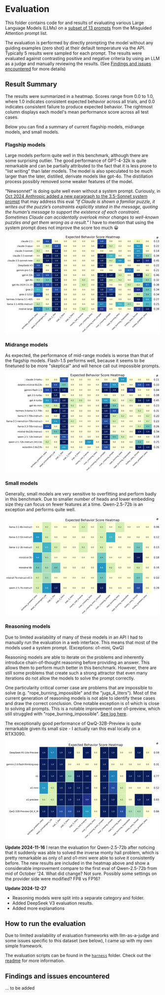 # Evaluation 
This folder contains code for and results of evaluating various Large Language Models (LLMs) on a [subset of 13 prompts](prompts.md) from the Misguided Attention prompt list.

The evaluation is performed by directly prompting the model without any guiding examples (zero shot) at their default temperature via the API. Typically 5 results were sampled for each prompt. The results were evaluated against contrasting positive and negative criteria by using an LLM as a judge and manually reviewing the results. (See [Findings and issues encountered](#findings-and-issues-encountered) for more details)

## Result Summary

The results were summarized in a heatmap. Scores range from 0.0 to 1.0, where 1.0 indicates consistent expected behavior across all trials, and 0.0 indicates consistent failure to produce expected behavior. The rightmost column displays each model's mean performance score across all test cases.

Below you can find a summary of current flagship models, midrange models, and small models. 

### Flagship models
Large models perform quite well in this benchmark, although there are some surprising outlier. The good performance of GPT-4-32k is quite remarkable and can be partially attributed to the fact that it is less prone to "list writing" than later models. The model is also speculated to be much larger than the later, distilled, derivate models like gpt-4o. The distillation process possibly removed some weaker features of the model.

"Newsonnet" is doing quite well even without a system prompt. Curiously, in [Oct 2024 Anthropic added a new paragraph to the 3.5-Sonnet system prompt](https://docs.anthropic.com/en/release-notes/system-prompts#oct-22nd-2024) that may address this eval *"If Claude is shown a familiar puzzle, it writes out the puzzle’s constraints explicitly stated in the message, quoting the human’s message to support the existence of each constraint. Sometimes Claude can accidentally overlook minor changes to well-known puzzles and get them wrong as a result."* I have to mention that using the system prompt does not improve the score too much 😀

![Flagship models](./results_flagship_models/heatmap_expected_behavior.png)

### Midrange models
As expected, the performance of mid-range models is worse than that of the flagship models. Flash-1.5 performs well, because it seems to be finetuned to be more "skeptical" and will hence call out impossible prompts.

![Midrange models](./results_midrange_models/heatmap_expected_behavior.png)

### Small models
Generally, small models are very sensitive to overfitting and perform badly in this benchmark. Due to smaller number of heads and lower embedding size they can focus on fewer features at a time. Qwen-2.5-72b is an exception and performs quite well.

![Small models](./results_small_models/heatmap_expected_behavior.png)

### Reasoning models

Due to limited availability of many of these models in an API I had to manually run the evaluation in a web interface. This means that most of the models used a system prompt. (Exceptions: o1-mini, QwQ)

Reasoning models are able to iterate on the problems and inherently introduce chain-of-thought reasoning before providing an answer. This allows them to perform much better in this benchmark. However, there are still some problems that create such a strong attractor that even many iterations do not allow the models to solve the prompt correctly. 

One particularity critical corner case are problems that are impossible to solve (e.g. "rope_burning_impossible" and the "jugs_4_liters"). Most of the current generation of reasoning models is not able to identify these cases and draw the correct conclusion. One notable exception is o1 which is close to solving all prompts. This is a notable improvement over o1-preview, which still struggled with "rope_burning_impossible". [See log here](https://chatgpt.com/share/66e951e2-d7a8-8010-8a3d-041fa1b1eabe).

The exceptionally good performance of QwQ-32B-Preview is quite remarkable given its small size - I actually ran this eval locally on a RTX3090.

![Reasoning models](./results_reasoning_models/heatmap_expected_behavior.png)

**Update 2024-11-16**
I reran the evaluation for Qwen-2.5-72b after noticing that it suddenly was able to solved the inverse monty hall problem, which is pretty remarkable as only o1 and o1-mini were able to solve it consistently before. The new results are included in the heatmap above and show a considerable improvement compare to the first eval of Qwen-2.5-72b  from mid of October '24. What did change? Not sure. Possibly some settings on the provider side were modified? FP8 vs FP16?

**Update 2024-12-27**
- Reasoning models were split into a separate category and folder.
- Added DeepSeek V3 evaluation results.
- Added more explanations

## How to run the evaluation

Due to limited availability of evaluation frameworks with llm-as-a-judge and some issues specific to this dataset (see below), I came up with my own simple framework.

The evaluation scripts can be found in the [`harness`](./harness) folder. Check out the [readme](./harness/README.md) for more information.
  
## Findings and issues encountered

...  to be added